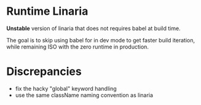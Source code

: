 # Runtime Linaria

**Unstable** version of linaria that does not requires babel at build time.

The goal is to skip using babel for in dev mode to get faster build iteration, while remaining ISO with the zero runtime in production.

# Discrepancies

- fix the hacky "global" keyword handling
- use the same className naming convention as linaria
